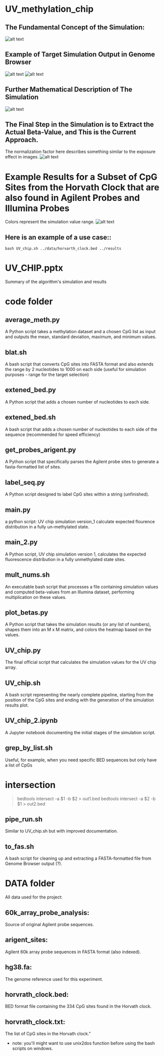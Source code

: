 # UV_methylation_chip

## The Fundamental Concept of the Simulation:
![alt text](https://raw.githubusercontent.com/noadrow/UV_methylation_chip/main/Pressentation%20images/8_7_23%20-%20UV%20CHIP.png)

## Example of Target Simulation Output in Genome Browser 
![alt text](https://raw.githubusercontent.com/noadrow/UV_methylation_chip/main/Pressentation%20images/8_7_23%20-%20UV%20CHIP%20(2).png)
![alt text](https://raw.githubusercontent.com/noadrow/UV_methylation_chip/main/Pressentation%20images/8_7_23%20-%20UV%20CHIP%20(1).png)

## Further Mathematical Description of The Simulation
![alt text](https://raw.githubusercontent.com/noadrow/UV_methylation_chip/main/Pressentation%20images/satistics.png)

## The Final Step in the Simulation is to Extract the Actual Beta-Value, and This is the Current Approach.
The normalization factor here describes something similar to the exposure effect in images.
![alt text](https://raw.githubusercontent.com/noadrow/UV_methylation_chip/main/Pressentation%20images/8_7_23%20-%20UV%20CHIP%20(4).png)

# Example Results for a Subset of CpG Sites from the Horvath Clock that are also found in Agilent Probes and Illumina Probes 
Colors represent the simulation value range.
![alt text](https://raw.githubusercontent.com/noadrow/UV_methylation_chip/main/Pressentation%20images/heatmap_result.png)

## Here is an example of a use case::
```
bash UV_chip.sh ../data/horvarth_clock.bed ../results
```

# UV_CHIP.pptx
Summary of the algorithm's simulation and results

# code folder
## average_meth.py
A Python script takes a methylation dataset and a chosen CpG list as input and outputs the mean, standard deviation, maximum, and minimum values.

## blat.sh
A bash script that converts CpG sites into FASTA format and also extends the range by 2 nucleotides to 1000 on each side (useful for simulation purposes - range for the target selection)

## extened_bed.py 
A Python script that adds a chosen number of nucleotides to each side.

## extened_bed.sh
A bash script that adds a chosen number of nucleotides to each side of the sequence (recommended for speed efficiency)

## get_probes_arigent.py
A Python script that specifically parses the Agilent probe sites to generate a fasta-formatted list of sites.

## label_seq.py
A Python script designed to label CpG sites within a string (unfinished).

## main.py 
a python script: UV chip simulation version_1
calculate expected flourence distribution in a fully un-methylated state.

## main_2.py
A Python script, UV chip simulation version 1, calculates the expected fluorescence distribution in a fully unmethylated state sites.

## mult_nums.sh
An executable bash script that processes a file containing simulation values and computed beta-values from an Illumina dataset, performing multiplication on these values.

## plot_betas.py
A Python script that takes the simulation results (or any list of numbers), shapes them into an M x M matrix, and colors the heatmap based on the values.

## UV_chip.py
The final official script that calculates the simulation values for the UV chip array.

## UV_chip.sh
A bash script representing the nearly complete pipeline, starting from the position of the CpG sites and ending with the generation of the simulation results plot.

## UV_chip_2.ipynb
A Jupyter notebook documenting the initial stages of the simulation script.

## grep_by_list.sh
Useful, for example, when you need specific BED sequences but only have a list of CpGs

# intersection
> bedtools intersect -a $1 -b $2 > out1.bed
> bedtools intersect -a $2 -b $1 > out2.bed

## pipe_run.sh
Similar to UV_chip.sh but with improved documentation.

## to_fas.sh
A bash script for cleaning up and extracting a FASTA-formatted file from Genome Browser output (?).

# DATA folder
All data used for the project:
## 60k_array_probe_analysis:
  Source of original Agilent probe sequences.
## arigent_sites:
  Agilent 60k array probe sequences in FASTA format (also indexed).
## hg38.fa: 
  The genome reference used for this experiment.
## horvrath_clock.bed: 
  BED format file containing the 334 CpG sites found in the Horvath clock.
## horvrath_clock.txt:
  The list of CpG sites in the Horvath clock."

* note: you'll might want to use unix2dos function before using the bash scripts on windows.
